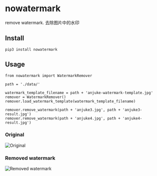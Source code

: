 # nowatermark
remove watermark. 去除图片中的水印

## Install

```
pip3 install nowatermark
```

## Usage

```
from nowatermark import WatermarkRemover

path = './data/'

watermark_template_filename = path + 'anjuke-watermark-template.jpg'
remover = WatermarkRemover()
remover.load_watermark_template(watermark_template_filename)

remover.remove_watermark(path + 'anjuke3.jpg', path + 'anjuke3-result.jpg')
remover.remove_watermark(path + 'anjuke4.jpg', path + 'anjuke4-result.jpg')

```

### Original
![Original](https://github.com/SixQuant/nowatermark/blob/master/data/anjuke2.jpg)

### Removed watermark
![Removed watermark](https://github.com/SixQuant/nowatermark/blob/master/data/anjuke2-result.jpg)
